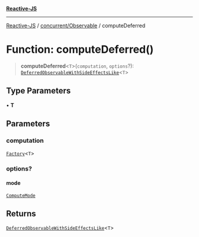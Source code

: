 [**Reactive-JS**](../../../README.md)

***

[Reactive-JS](../../../README.md) / [concurrent/Observable](../README.md) / computeDeferred

# Function: computeDeferred()

> **computeDeferred**\<`T`\>(`computation`, `options`?): [`DeferredObservableWithSideEffectsLike`](../../interfaces/DeferredObservableWithSideEffectsLike.md)\<`T`\>

## Type Parameters

• **T**

## Parameters

### computation

[`Factory`](../../../functions/type-aliases/Factory.md)\<`T`\>

### options?

#### mode

[`ComputeMode`](../type-aliases/ComputeMode.md)

## Returns

[`DeferredObservableWithSideEffectsLike`](../../interfaces/DeferredObservableWithSideEffectsLike.md)\<`T`\>
